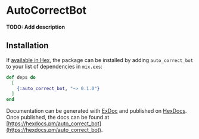 # AutoCorrectBot

**TODO: Add description**

## Installation

If [available in Hex](https://hex.pm/docs/publish), the package can be installed
by adding `auto_correct_bot` to your list of dependencies in `mix.exs`:

```elixir
def deps do
  [
    {:auto_correct_bot, "~> 0.1.0"}
  ]
end
```

Documentation can be generated with [ExDoc](https://github.com/elixir-lang/ex_doc)
and published on [HexDocs](https://hexdocs.pm). Once published, the docs can
be found at [https://hexdocs.pm/auto_correct_bot](https://hexdocs.pm/auto_correct_bot).

